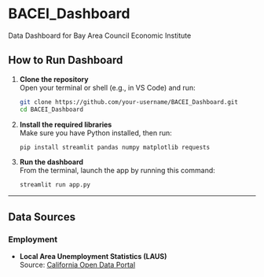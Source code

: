 # BACEI_Dashboard
Data Dashboard for Bay Area Council Economic Institute


## How to Run Dashboard

1. **Clone the repository**  
   Open your terminal or shell (e.g., in VS Code) and run:

   ```bash
   git clone https://github.com/your-username/BACEI_Dashboard.git
   cd BACEI_Dashboard
   ```

2. **Install the required libraries**  
   Make sure you have Python installed, then run:
   ```bash
   pip install streamlit pandas numpy matplotlib requests
   ```

3. **Run the dashboard**  
   From the terminal, launch the app by running this command:

   ```bash
   streamlit run app.py
   ```

---

## Data Sources

### Employment

- **Local Area Unemployment Statistics (LAUS)**  
  Source: [California Open Data Portal](https://data.ca.gov/dataset/local-area-unemployment-statistics-laus/resource/b4bc4656-7866-420f-8d87-4eda4c9996ed)
